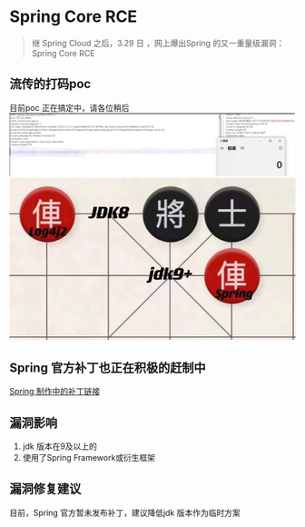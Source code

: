 # Spring Core RCE

> 继 Spring Cloud 之后，3.29 日 ，网上爆出Spring 的又一重量级漏洞：Spring Core RCE 

## 流传的打码poc
目前poc 正在搞定中，请各位稍后
![流传的打码poc](images/poc.png)  
![尴尬的局面](images/img_1.png)

## Spring 官方补丁也正在积极的赶制中  
[Spring 制作中的补丁链接](https://github.com/spring-projects/spring-framework/commit/7f7fb58dd0dae86d22268a4b59ac7c72a6c22529)

## 漏洞影响
1. jdk 版本在9及以上的
2. 使用了Spring Framework或衍生框架
## 漏洞修复建议
目前，Spring 官方暂未发布补丁，建议降低jdk 版本作为临时方案